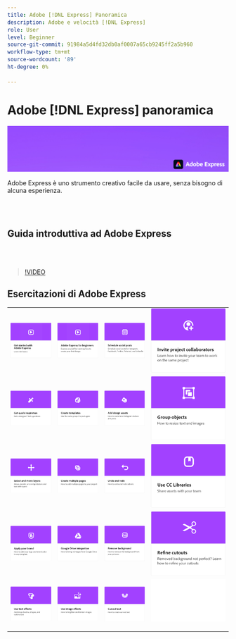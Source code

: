 ```yaml
---
title: Adobe [!DNL Express] Panoramica
description: Adobe e velocità [!DNL Express]
role: User
level: Beginner
source-git-commit: 91984a5d4fd32db0af0007a65cb9245ff2a5b960
workflow-type: tm+mt
source-wordcount: '89'
ht-degree: 0%

---
```


# Adobe [!DNL Express] panoramica

![Express Hero Image](../assets/Express.png)

Adobe Express è uno strumento creativo facile da usare, senza bisogno di alcuna esperienza.

<br> 

## Guida introduttiva ad Adobe Express

<br> 

>[!VIDEO](https://video.tv.adobe.com/v/3420204?quality=12&learn=on&hidetitle=true)

## Esercitazioni di Adobe Express

<table>
<tr>
   <td>
      <a href="get-started.md">
         <img alt="Guida introduttiva ad Adobe Express" src="assets/get-started.png" />
      </a>
  </td>
  <td>
      <a href="adobe-express-beginners.md">
         <img alt="Adobe Express per principianti" src="assets/beginners.png" />
      </a>
  </td>
  <td>
      <a href="schedule.md">
         <img alt="Pianifica post social" src="assets/schedule.png" />
      </a>
  </td>
  <td>
   <a href="collaborate.md">
      <img alt="Invitare collaboratori di progetto" src="assets/collaborate.png" />
   </a>
  </td>
</tr>
<tr>
   <td>
      <a href="get-inspiration.md">
         <img alt="Ispirazione rapida" src="assets/inspiration.png" />
      </a>
  </td>
  <td>
   <a href="create-templates.md">
      <img alt="Creare modelli" src="assets/templates.png" />
   </a>
  </td>
  <td>
      <a href="add-design-assets.md">
         <img alt="Aggiungere risorse di progettazione" src="assets/design-assets.png" />
      </a>
  </td>
  <td>
      <a href="group-objects.md">
         <img alt="Raggruppare gli oggetti" src="assets/group-objects.png" />
      </a>
  </td>
</tr>
<tr>
   <td>
      <a href="layers.md">
         <img alt="Selezionare e spostare i livelli" src="assets/layers.png" />
      </a>
  </td>
  <td>
      <a href="multiple-pages.md">
         <img alt="Creare più pagine" src="assets/multiple-pages.png" />
      </a>
  </td>
  <td>
      <a href="undo-redo.md">
         <img alt="Annullare e ripristinare" src="assets/undo-redo.png" />
      </a>
  </td>
  <td>
      <a href="cc-libraries.md">
         <img alt="Utilizzare CC Libraries" src="assets/cc-libraries.png" />
      </a>
  </td>
</tr>
<tr>
   <td>
      <a href="brand.md">
         <img alt="Applicare il marchio" src="assets/brand.png" />
      </a>
  </td>
  <td>
      <a href="google-drive.md">
         <img alt="Integrazione con Google Drive" src="assets/google-drive.png" />
      </a>
  </td>
   <td>
      <a href="remove-background.md">
         <img alt="Rimuovi sfondo" src="assets/background.png" />
      </a>
  </td>
  <td>
      <a href="refine-cutout.md">
         <img alt="Rifinire un ritaglio" src="assets/cutouts.png" />
      </a>
  </td>
</tr>
  <td>
      <a href="text-effects.md">
         <img alt="Usare gli effetti di testo" src="assets/text-effects.png" />
      </a>
  </td>
  <td>
      <a href="image-effects.md">
         <img alt="Usare gli effetti immagine" src="assets/image-effects.png" />
      </a>
  </td>
  <td>
      <a href="create-curved-text.md">
         <img alt="Creare testo curvo" src="assets/curved-text.png" />
      </a>
  </td>
  <td>
    <img alt="Spaziatore" src="../assets/Whitespacer.png" />
    <div>
    <br>
  </td>
</tr>
</table>
